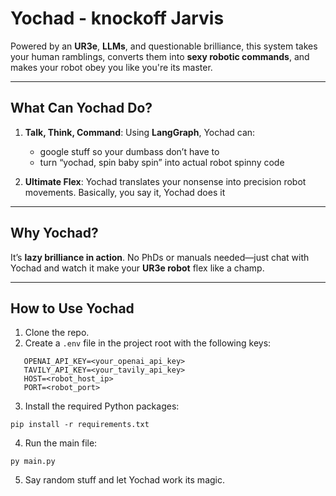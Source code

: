 # **Yochad - knockoff Jarvis**

Powered by an **UR3e**, **LLMs**, and questionable brilliance, this system takes your human ramblings, converts them into **sexy robotic commands**, and makes your robot obey you like you're its master.

---

## **What Can Yochad Do?**
1. **Talk, Think, Command**: Using **LangGraph**, Yochad can:
   - google stuff so your dumbass don’t have to
   - turn “yochad, spin baby spin” into actual robot spinny code

2. **Ultimate Flex**: Yochad translates your nonsense into precision robot movements. Basically, you say it, Yochad does it

---

## **Why Yochad?**
It’s **lazy brilliance in action**. No PhDs or manuals needed—just chat with Yochad and watch it make your **UR3e robot** flex like a champ.

---

## **How to Use Yochad**
1. Clone the repo.
2. Create a `.env` file in the project root with the following keys:
```
   OPENAI_API_KEY=<your_openai_api_key>
   TAVILY_API_KEY=<your_tavily_api_key>
   HOST=<robot_host_ip>
   PORT=<robot_port>
```
3. Install the required Python packages:
```
pip install -r requirements.txt
```
4. Run the main file:
```
py main.py
```
5. Say random stuff and let Yochad work its magic.
